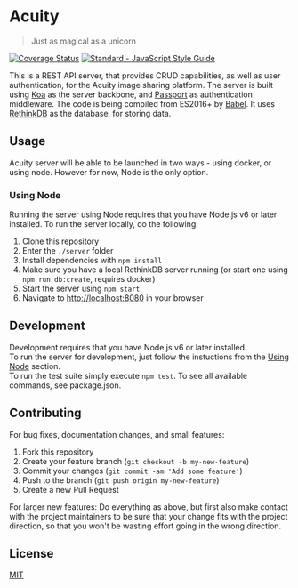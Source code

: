 # Acuity

> Just as magical as a unicorn

[![Coverage Status](https://coveralls.io/repos/github/Entake/acuity/badge.svg?branch=master)](https://coveralls.io/github/Entake/acuity?branch=master)
[![Standard - JavaScript Style Guide](https://img.shields.io/badge/code%20style-standard-brightgreen.svg)](http://standardjs.com/)

This is a REST API server, that provides CRUD capabilities, as well as user authentication, for the Acuity image sharing platform.
The server is built using [Koa](http://koajs.com/) as the server backbone, and [Passport](http://passportjs.org/) as authentication middleware. The code is being compiled from ES2016+ by [Babel](https://babeljs.io/).
It uses [RethinkDB](https://rethinkdb.com/) as the database, for storing data.

## Usage

Acuity server will be able to be launched in two ways - using docker, or using node.
However for now, Node is the only option.

### Using Node

Running the server using Node requires that you have Node.js v6 or later installed.
To run the server locally, do the following:  
1. Clone this repository
2. Enter the `./server` folder
3. Install dependencies with `npm install`
4. Make sure you have a local RethinkDB server running (or start one using `npm run db:create`, requires docker)
5. Start the server using `npm start`
6. Navigate to [http://localhost:8080](http://localhost:8080) in your browser

## Development

Development requires that you have Node.js v6 or later installed.  
To run the server for development, just follow the instuctions from the [Using Node](#using-node) section.  
To run the test suite simply execute `npm test`.
To see all available commands, see package.json.

## Contributing

For bug fixes, documentation changes, and small features:  
1. Fork this repository  
2. Create your feature branch (`git checkout -b my-new-feature`)  
3. Commit your changes (`git commit -am 'Add some feature'`)  
4. Push to the branch (`git push origin my-new-feature`)  
5. Create a new Pull Request  

For larger new features: Do everything as above, but first also make contact with the project maintainers to be sure that your change fits with the project direction, so that you won't be wasting effort going in the wrong direction.

## License

[MIT](https://opensource.org/licenses/mit-license)
